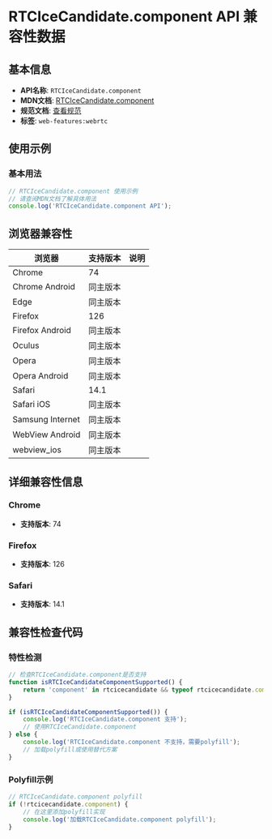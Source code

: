# RTCIceCandidate.component API 兼容性数据

## 基本信息

- **API名称**: `RTCIceCandidate.component`
- **MDN文档**: [RTCIceCandidate.component](https://developer.mozilla.org/docs/Web/API/RTCIceCandidate/component)
- **规范文档**: [查看规范](https://w3c.github.io/webrtc-pc/#dom-rtcicecandidate-component)
- **标签**: `web-features:webrtc`

## 使用示例

### 基本用法

```javascript
// RTCIceCandidate.component 使用示例
// 请查阅MDN文档了解具体用法
console.log('RTCIceCandidate.component API');
```

## 浏览器兼容性

| 浏览器 | 支持版本 | 说明 |
|--------|----------|------|
| Chrome | 74 |  |
| Chrome Android | 同主版本 |  |
| Edge | 同主版本 |  |
| Firefox | 126 |  |
| Firefox Android | 同主版本 |  |
| Oculus | 同主版本 |  |
| Opera | 同主版本 |  |
| Opera Android | 同主版本 |  |
| Safari | 14.1 |  |
| Safari iOS | 同主版本 |  |
| Samsung Internet | 同主版本 |  |
| WebView Android | 同主版本 |  |
| webview_ios | 同主版本 |  |

## 详细兼容性信息

### Chrome

- **支持版本**: 74

### Firefox

- **支持版本**: 126

### Safari

- **支持版本**: 14.1

## 兼容性检查代码

### 特性检测

```javascript
// 检查RTCIceCandidate.component是否支持
function isRTCIceCandidateComponentSupported() {
    return 'component' in rtcicecandidate && typeof rtcicecandidate.component === 'function';
}

if (isRTCIceCandidateComponentSupported()) {
    console.log('RTCIceCandidate.component 支持');
    // 使用RTCIceCandidate.component
} else {
    console.log('RTCIceCandidate.component 不支持，需要polyfill');
    // 加载polyfill或使用替代方案
}
```

### Polyfill示例

```javascript
// RTCIceCandidate.component polyfill
if (!rtcicecandidate.component) {
    // 在这里添加polyfill实现
    console.log('加载RTCIceCandidate.component polyfill');
}
```

